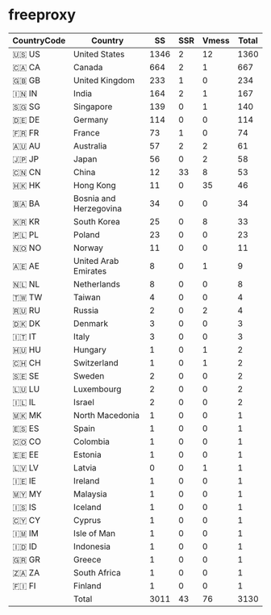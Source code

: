 # freeproxy

|CountryCode|Country|SS|SSR|Vmess|Total|
|  ----  | ----  |  ----  | ----  |  ----  | ----  |
|🇺🇸 US|United States|1346|2|12|1360|
|🇨🇦 CA|Canada|664|2|1|667|
|🇬🇧 GB|United Kingdom|233|1|0|234|
|🇮🇳 IN|India|164|2|1|167|
|🇸🇬 SG|Singapore|139|0|1|140|
|🇩🇪 DE|Germany|114|0|0|114|
|🇫🇷 FR|France|73|1|0|74|
|🇦🇺 AU|Australia|57|2|2|61|
|🇯🇵 JP|Japan|56|0|2|58|
|🇨🇳 CN|China|12|33|8|53|
|🇭🇰 HK|Hong Kong|11|0|35|46|
|🇧🇦 BA|Bosnia and Herzegovina|34|0|0|34|
|🇰🇷 KR|South Korea|25|0|8|33|
|🇵🇱 PL|Poland|23|0|0|23|
|🇳🇴 NO|Norway|11|0|0|11|
|🇦🇪 AE|United Arab Emirates|8|0|1|9|
|🇳🇱 NL|Netherlands|8|0|0|8|
|🇹🇼 TW|Taiwan|4|0|0|4|
|🇷🇺 RU|Russia|2|0|2|4|
|🇩🇰 DK|Denmark|3|0|0|3|
|🇮🇹 IT|Italy|3|0|0|3|
|🇭🇺 HU|Hungary|1|0|1|2|
|🇨🇭 CH|Switzerland|1|0|1|2|
|🇸🇪 SE|Sweden|2|0|0|2|
|🇱🇺 LU|Luxembourg|2|0|0|2|
|🇮🇱 IL|Israel|2|0|0|2|
|🇲🇰 MK|North Macedonia|1|0|0|1|
|🇪🇸 ES|Spain|1|0|0|1|
|🇨🇴 CO|Colombia|1|0|0|1|
|🇪🇪 EE|Estonia|1|0|0|1|
|🇱🇻 LV|Latvia|0|0|1|1|
|🇮🇪 IE|Ireland|1|0|0|1|
|🇲🇾 MY|Malaysia|1|0|0|1|
|🇮🇸 IS|Iceland|1|0|0|1|
|🇨🇾 CY|Cyprus|1|0|0|1|
|🇮🇲 IM|Isle of Man|1|0|0|1|
|🇮🇩 ID|Indonesia|1|0|0|1|
|🇬🇷 GR|Greece|1|0|0|1|
|🇿🇦 ZA|South Africa|1|0|0|1|
|🇫🇮 FI|Finland|1|0|0|1|
||Total|3011|43|76|3130|
